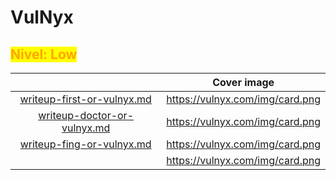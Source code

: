 # VulNyx

## <mark style="color:orange;">Nivel: Low</mark>

<table data-view="cards"><thead><tr><th align="center"></th><th data-hidden data-card-cover data-type="image">Cover image</th></tr></thead><tbody><tr><td align="center"><a data-mention href="writeup-first-or-vulnyx.md">writeup-first-or-vulnyx.md</a></td><td><a href="https://vulnyx.com/img/card.png">https://vulnyx.com/img/card.png</a></td></tr><tr><td align="center"><a data-mention href="writeup-doctor-or-vulnyx.md">writeup-doctor-or-vulnyx.md</a></td><td><a href="https://vulnyx.com/img/card.png">https://vulnyx.com/img/card.png</a></td></tr><tr><td align="center"><a data-mention href="writeup-fing-or-vulnyx.md">writeup-fing-or-vulnyx.md</a></td><td><a href="https://vulnyx.com/img/card.png">https://vulnyx.com/img/card.png</a></td></tr><tr><td align="center"></td><td><a href="https://vulnyx.com/img/card.png">https://vulnyx.com/img/card.png</a></td></tr></tbody></table>
